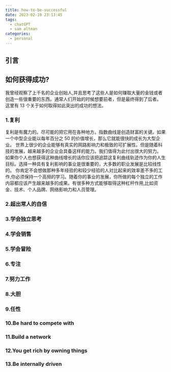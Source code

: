 ```yaml
---
title: how-to-be-successful
date: 2023-02-10 23:13:45
tags:
  - chatGPT
  - sam altman
categories:
  - personal
---
```


## 引言

## 如何获得成功?

我曾经观察了上千名的企业创始人,并且思考了这些人是如何赚取大量的金钱或者创造一些很重要的东西。通常人们开始的时候想要前者，但是最终得到了后者。
这里有 13 个关于如何取得如此突出的成功的想法。

### 1.复利

复利是有魔力的。尽可能的把它用在各种地方。指数曲线是创造财富的关键。如果一个中型企业能以每年百分之 50 的价值增长，那么它就能很快的成长为大型企业。
世界上很少的企业能够有真实的网路影响力和极致的可扩展性。但是随着科技的发展，越来越多的企业会具备这样的能力。我们值得为此付出很大的努力。
如果你个人也想获得这种曲线增长的话你应该把追踪这复利曲线轨迹作为你的人生目标。选择一种具有复利影响的事业是很重要的，大多数的职业发展是比较线性的。
你肯定不会想做那种多年经验的和较少经验的人对比起来的效率差不多的工作,你必须保持一个高频的学习。随着你的事业的发展，你所做的每个独立的工作内容都应该产生越来越多的成果。有很多种方式能够取得这种杠杆作用,比如资金、技术、个人品牌、网络影响力和人员管理。

### 2.超出常人的自信

### 3.学会独立思考

### 4.学会销售

### 5.学会冒险

### 6.专注

### 7.努力工作

### 8.大胆

### 9.任性

### 10.Be hard to compete with

### 11.Build a network

### 12.You get rich by owning things

### 13.Be internally driven
